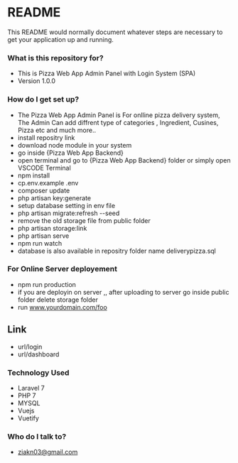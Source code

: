 # README #

This README would normally document whatever steps are necessary to get your application up and running.

### What is this repository for? ###

* This is Pizza Web App Admin Panel with Login System  (SPA)
* Version 1.0.0

### How do I get set up? ###

* The Pizza Web App Admin Panel is For onlline pizza delivery system, The Admin Can add diffrent type of categories , Ingredient, Cusines, Pizza etc and much more..
* install repositry link 
* download node module in your system
* go inside {Pizza Web App Backend} 
* open terminal and go to {Pizza Web App Backend} folder or simply open VSCODE Terminal
* npm install
* cp.env.example .env
* composer update
* php artisan key:generate
* setup database setting in env file
* php artisan migrate:refresh --seed 
* remove the old storage file from public folder
* php artisan storage:link
* php artisan serve
* npm run watch
* database is also available in repositry folder name deliverypizza.sql

### For Online Server deployement ###
* npm run production
* if you are deployin on server ,, after uploading to server go inside public folder  delete storage folder
* run www.yourdomain.com/foo

## Link ##

* url/login       
* url/dashboard

### Technology Used ###

* Laravel 7
* PHP 7
* MYSQL 
* Vuejs
* Vuetify

### Who do I talk to? ###

* ziakn03@gmail.com
